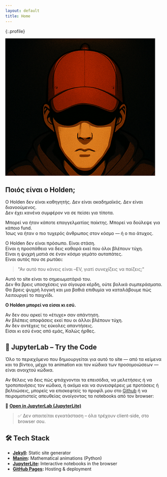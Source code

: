 ```yaml
---
layout: default
title: Home
---
```

{:.profile}

<div class="text-center my-8">
  <img src="graphics/banner.png" alt="Banner" class="mx-auto rounded-xl shadow-md" />
</div>

<h2 class="text-2xl font-bold my-6">Ποιός είναι ο Holden;</h2>

Ο Holden δεν είναι καθηγητής. Δεν είναι ακαδημαϊκός. Δεν είναι διανοούμενος.  
Δεν έχει κανένα συμφέρον να σε πείσει για τίποτα.

Μπορεί να ήταν κάποτε επαγγελματίας παίκτης. Μπορεί να δούλεψε για κάποιο fund.  
Ίσως να ήταν ο πιο τυχερός άνθρωπος στον κόσμο — ή ο πιο άτυχος.  

Ο Holden δεν είναι πρόσωπο. Είναι στάση.  
Είναι η προσπάθεια να δεις καθαρά εκεί που όλοι βλέπουν τύχη.  
Είναι η ψυχρή ματιά σε έναν κόσμο γεμάτο αυταπάτες.  
Είναι αυτός που σε ρωτάει:

<blockquote class="italic text-gray-400 border-l-4 border-gray-600 pl-4 my-6">
  "Αν αυτό που κάνεις είναι –EV, γιατί συνεχίζεις να παίζεις;"
</blockquote>

Αυτό το site είναι το σημειωματάριό του.  
Δεν θα βρεις υποσχέσεις για σίγουρα κέρδη, ούτε βολικά συμπεράσματα.  
Θα βρεις ψυχρή λογική και μια βαθιά επιθυμία να καταλάβουμε πώς λειτουργεί το παιχνίδι.

**Ο Holden μπορεί να είσαι κι εσύ.**  

Αν δεν σου αρκεί το «έτυχε» σαν απάντηση. \
Αν βλέπεις αποφάσεις εκεί που οι άλλοι βλέπουν τύχη. \
Αν δεν αντέχεις τις εύκολες απαντήσεις. \
Είσαι κι εσύ ένας από εμάς, Καλώς ήρθες.

<h2 class="text-2xl font-bold my-6">🧪 JupyterLab – Try the Code</h2>

Όλο το περιεχόμενο που δημιουργείται για αυτό το site — από τα κείμενα και τα βίντεο, μέχρι τα animation και τον κώδικα των προσομοιώσεων — είναι ανοιχτού κώδικα.  

Αν θέλεις να δεις πώς φτιάχνονται τα επεισόδια, να μελετήσεις ή να τροποποιήσεις τον κώδικα, ή ακόμα και να συνεισφέρεις με προτάσεις ή βελτιώσεις, μπορείς να επισκεφτείς το προφίλ μου στο [Github](https://github.com/NLHolden) ή να πειραματιστείς απευθείας ανοίγοντας τα notebooks από τον browser:

🔗 [**Open in JupyterLab (JupyterLite)**](https://nlholden.github.io/jupyterlite-deployment/lab/index.html)

> ✅ Δεν απαιτείται εγκατάσταση – όλα τρέχουν client-side, στο browser σου.


<h2 class="text-2xl font-bold my-6">🛠 Tech Stack</h2>

- **[Jekyll](https://jekyllrb.com/):** Static site generator  
- **[Manim](https://www.manim.community/):** Mathematical animations (Python)  
- **[JupyterLite](https://jupyterlite.readthedocs.io/):** Interactive notebooks in the browser  
- **[GitHub Pages](https://pages.github.com/):** Hosting & deployment  